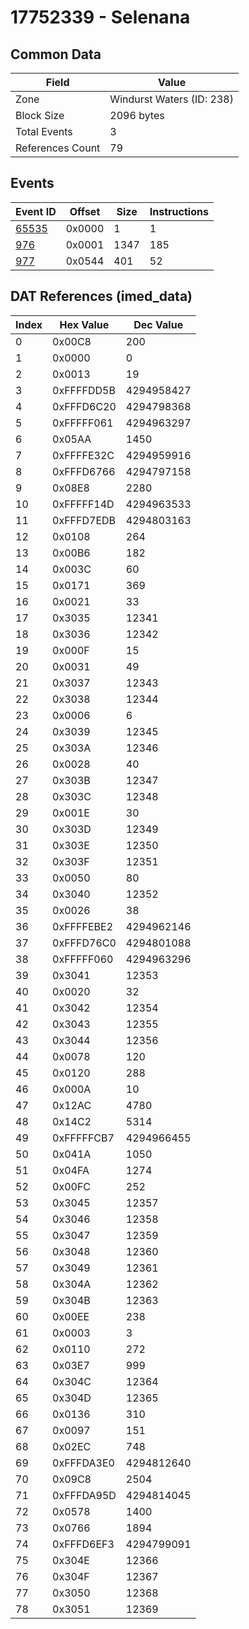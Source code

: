 # 17752339 - Selenana

## Common Data

| Field            | Value                     |
|------------------|---------------------------|
| Zone             | Windurst Waters (ID: 238) |
| Block Size       | 2096 bytes                |
| Total Events     | 3                         |
| References Count | 79                        |

## Events

| Event ID            | Offset   |   Size |   Instructions |
|---------------------|----------|--------|----------------|
| [65535](./65535.md) | 0x0000   |      1 |              1 |
| [976](./976.md)     | 0x0001   |   1347 |            185 |
| [977](./977.md)     | 0x0544   |    401 |             52 |

## DAT References (imed_data)

|   Index | Hex Value   |   Dec Value |
|---------|-------------|-------------|
|       0 | 0x00C8      |         200 |
|       1 | 0x0000      |           0 |
|       2 | 0x0013      |          19 |
|       3 | 0xFFFFDD5B  |  4294958427 |
|       4 | 0xFFFD6C20  |  4294798368 |
|       5 | 0xFFFFF061  |  4294963297 |
|       6 | 0x05AA      |        1450 |
|       7 | 0xFFFFE32C  |  4294959916 |
|       8 | 0xFFFD6766  |  4294797158 |
|       9 | 0x08E8      |        2280 |
|      10 | 0xFFFFF14D  |  4294963533 |
|      11 | 0xFFFD7EDB  |  4294803163 |
|      12 | 0x0108      |         264 |
|      13 | 0x00B6      |         182 |
|      14 | 0x003C      |          60 |
|      15 | 0x0171      |         369 |
|      16 | 0x0021      |          33 |
|      17 | 0x3035      |       12341 |
|      18 | 0x3036      |       12342 |
|      19 | 0x000F      |          15 |
|      20 | 0x0031      |          49 |
|      21 | 0x3037      |       12343 |
|      22 | 0x3038      |       12344 |
|      23 | 0x0006      |           6 |
|      24 | 0x3039      |       12345 |
|      25 | 0x303A      |       12346 |
|      26 | 0x0028      |          40 |
|      27 | 0x303B      |       12347 |
|      28 | 0x303C      |       12348 |
|      29 | 0x001E      |          30 |
|      30 | 0x303D      |       12349 |
|      31 | 0x303E      |       12350 |
|      32 | 0x303F      |       12351 |
|      33 | 0x0050      |          80 |
|      34 | 0x3040      |       12352 |
|      35 | 0x0026      |          38 |
|      36 | 0xFFFFEBE2  |  4294962146 |
|      37 | 0xFFFD76C0  |  4294801088 |
|      38 | 0xFFFFF060  |  4294963296 |
|      39 | 0x3041      |       12353 |
|      40 | 0x0020      |          32 |
|      41 | 0x3042      |       12354 |
|      42 | 0x3043      |       12355 |
|      43 | 0x3044      |       12356 |
|      44 | 0x0078      |         120 |
|      45 | 0x0120      |         288 |
|      46 | 0x000A      |          10 |
|      47 | 0x12AC      |        4780 |
|      48 | 0x14C2      |        5314 |
|      49 | 0xFFFFFCB7  |  4294966455 |
|      50 | 0x041A      |        1050 |
|      51 | 0x04FA      |        1274 |
|      52 | 0x00FC      |         252 |
|      53 | 0x3045      |       12357 |
|      54 | 0x3046      |       12358 |
|      55 | 0x3047      |       12359 |
|      56 | 0x3048      |       12360 |
|      57 | 0x3049      |       12361 |
|      58 | 0x304A      |       12362 |
|      59 | 0x304B      |       12363 |
|      60 | 0x00EE      |         238 |
|      61 | 0x0003      |           3 |
|      62 | 0x0110      |         272 |
|      63 | 0x03E7      |         999 |
|      64 | 0x304C      |       12364 |
|      65 | 0x304D      |       12365 |
|      66 | 0x0136      |         310 |
|      67 | 0x0097      |         151 |
|      68 | 0x02EC      |         748 |
|      69 | 0xFFFDA3E0  |  4294812640 |
|      70 | 0x09C8      |        2504 |
|      71 | 0xFFFDA95D  |  4294814045 |
|      72 | 0x0578      |        1400 |
|      73 | 0x0766      |        1894 |
|      74 | 0xFFFD6EF3  |  4294799091 |
|      75 | 0x304E      |       12366 |
|      76 | 0x304F      |       12367 |
|      77 | 0x3050      |       12368 |
|      78 | 0x3051      |       12369 |
